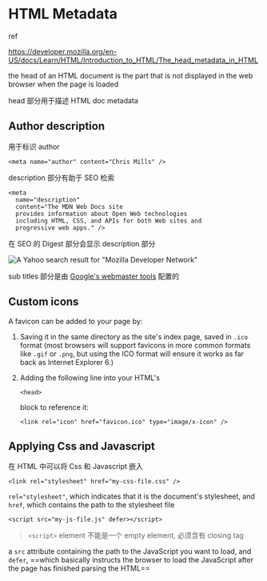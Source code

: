 # HTML Metadata

ref

https://developer.mozilla.org/en-US/docs/Learn/HTML/Introduction_to_HTML/The_head_metadata_in_HTML

the head of an HTML document is the part that is not displayed in the web browser when the page is loaded

head 部分用于描述 HTML doc metadata

## Author description

用于标识 author

```
<meta name="author" content="Chris Mills" />
```

description 部分有助于 SEO 检索

```
<meta
  name="description"
  content="The MDN Web Docs site
  provides information about Open Web technologies
  including HTML, CSS, and APIs for both Web sites and
  progressive web apps." />
```

在 SEO 的 Digest 部分会显示 description 部分

![A Yahoo search result for "Mozilla Developer Network"](https://developer.mozilla.org/en-US/docs/Learn/HTML/Introduction_to_HTML/The_head_metadata_in_HTML/mdn-search-result.png)

sub titles 部分是由  [Google's webmaster tools](https://search.google.com/search-console/about?hl=en)  配置的

## Custom icons

A favicon can be added to your page by:

1. Saving it in the same directory as the site's index page, saved in `.ico` format (most browsers will support favicons in more common formats like `.gif` or `.png`, but using the ICO format will ensure it works as far back as Internet Explorer 6.)

2. Adding the following line into your HTML's 

   `<head>`

    block to reference it:    

   ```
   <link rel="icon" href="favicon.ico" type="image/x-icon" />
   ```

## Applying Css and Javascript

在 HTML 中可以将 Css 和 Javascript 嵌入

```
<link rel="stylesheet" href="my-css-file.css" />
```

`rel="stylesheet"`, which indicates that it is the document's stylesheet, and `href`, which contains the path to the stylesheet file

```
<script src="my-js-file.js" defer></script>
```

> `<script>` element 不能是一个 empty element, 必须含有 closing tag

a `src` attribute containing the path to the JavaScript you want to load, and `defer`, ==which basically instructs the browser to load the JavaScript after the page has finished parsing the HTML==